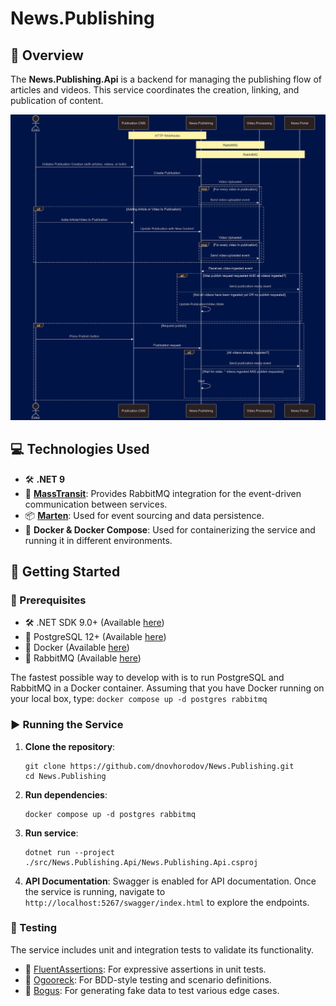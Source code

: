 # News.Publishing

## 🌟 Overview
The **News.Publishing.Api** is a backend for managing the publishing flow of articles and videos. This service coordinates the creation, linking, and publication of content.

![flow](docs/publishing.png)

## 💻 Technologies Used
- 🛠️ **.NET 9**
- 📡 **[MassTransit](https://masstransit.io/)**: Provides RabbitMQ integration for the event-driven communication between services.
- 📦 **[Marten](https://github.com/JasperFx/marten)**: Used for event sourcing and data persistence.
- 🐳 **Docker & Docker Compose**: Used for containerizing the service and running it in different environments.

## 🚀 Getting Started
### 🔧 Prerequisites

- 🛠️ .NET SDK 9.0+ (Available [here](https://dotnet.microsoft.com/download))
- 🐳 PostgreSQL 12+ (Available [here](https://www.postgresql.org/download/)) 
- 🐳 Docker (Available [here](https://docs.docker.com/engine/install/))
- 🐰 RabbitMQ (Available [here](https://www.rabbitmq.com/docs/download))

The fastest possible way to develop with is to run PostgreSQL and RabbitMQ in a Docker container. Assuming that you have Docker running on your local box, type:
`docker compose up -d postgres rabbitmq`

### ▶️ Running the Service
1. **Clone the repository**:
    ```shell
    git clone https://github.com/dnovhorodov/News.Publishing.git
    cd News.Publishing
    ```

2. **Run dependencies**:
    ```shell
    docker compose up -d postgres rabbitmq
    ```

3. **Run service**:
    ```shell
    dotnet run --project ./src/News.Publishing.Api/News.Publishing.Api.csproj
    ```
4. **API Documentation**: Swagger is enabled for API documentation.
   Once the service is running, navigate to `http://localhost:5267/swagger/index.html` to explore the endpoints.

### 🧪 Testing
The service includes unit and integration tests to validate its functionality.

- 🧷 [FluentAssertions](https://github.com/fluentassertions/fluentassertions): For expressive assertions in unit tests.
- 📝 [Ogooreck](https://github.com/oskardudycz/Ogooreck): For BDD-style testing and scenario definitions.
- 🎲 [Bogus](https://github.com/bchavez/Bogus): For generating fake data to test various edge cases.
